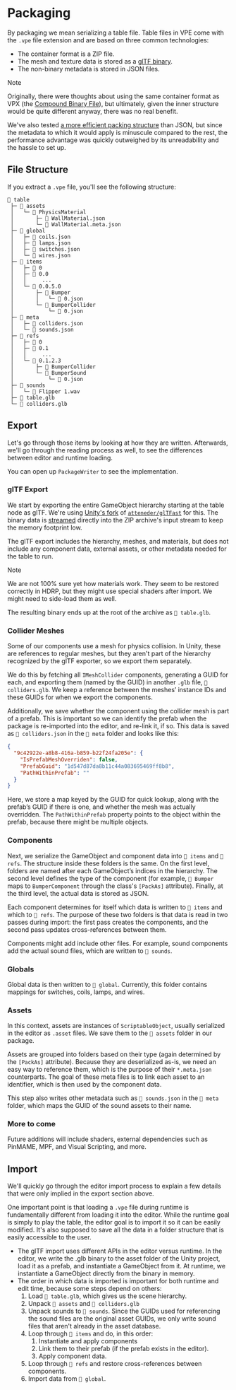 ﻿# Packaging

By packaging we mean serializing a table file. Table files in VPE come with the `.vpe` file extension and are based on three common technologies:

- The container format is a ZIP file.
- The mesh and texture data is stored as a [glTF binary](https://www.khronos.org/gltf/).
- The non-binary metadata is stored in JSON files.

> [!NOTE]  
> Originally, there were thoughts about using the same container format as VPX (the [Compound Binary File](https://learn.microsoft.com/en-us/openspecs/windows_protocols/ms-cfb/53989ce4-7b05-4f8d-829b-d08d6148375b)), but ultimately, given the inner structure would be quite different anyway, there was no real benefit.
>
> We've also tested [a more efficient packing structure](https://github.com/Cysharp/MemoryPack) than JSON, but since the metadata to which it would apply is minuscule compared to the rest, the performance advantage was quickly outweighed by its unreadability and the hassle to set up.

## File Structure

If you extract a `.vpe` file, you'll see the following structure:

```plain
📁 table
 ├─ 📁 assets
 │   └─ 📁 PhysicsMaterial
 │       ├─ 📄 WallMaterial.json
 │       └─ 📄 WallMaterial.meta.json
 ├─ 📁 global
 │   ├─ 📄 coils.json
 │   ├─ 📄 lamps.json
 │   ├─ 📄 switches.json
 │   └─ 📄 wires.json
 ├─ 📁 items
 │   ├─ 📁 0
 │   ├─ 📁 0.0
 │   │     ...
 │   └─ 📁 0.0.5.0
 │       ├─ 📁 Bumper
 │       │   └─ 📄 0.json  
 │       └─ 📁 BumperCollider
 │           └─ 📄 0.json  
 ├─ 📁 meta
 │   ├─ 📄 colliders.json
 │   └─ 📄 sounds.json
 ├─ 📁 refs
 │   ├─ 📁 0
 │   ├─ 📁 0.1
 │   │     ...
 │   └─ 📁 0.1.2.3
 │       ├─ 📁 BumperCollider
 │       └─ 📁 BumperSound
 │           └─ 📄 0.json
 ├─ 📁 sounds 
 │   └─ 📄 Flipper 1.wav
 ├─ 📄 table.glb
 └─ 📄 colliders.glb
```

## Export

Let's go through those items by looking at how they are written. Afterwards, we'll go through the reading process as well, to see the differences between editor and runtime loading.

You can open up `PackageWriter` to see the implementation.

### glTF Export

We start by exporting the entire GameObject hierarchy starting at the table node as glTF. We're using [Unity's fork](https://docs.unity3d.com/Packages/com.unity.cloud.gltfast@6.10/manual/index.html) of [`atteneder/glTFast`](https://github.com/atteneder/glTFast) for this. The binary data is [streamed](https://docs.unity3d.com/Packages/com.unity.cloud.gltfast@6.10/api/GLTFast.Export.GameObjectExport.html#GLTFast_Export_GameObjectExport_SaveToStreamAndDispose_System_IO_Stream_System_Threading_CancellationToken_) directly into the ZIP archive's input stream to keep the memory footprint low.

The glTF export includes the hierarchy, meshes, and materials, but does not include any component data, external assets, or other metadata needed for the table to run.

> [!NOTE]
> We are not 100% sure yet how materials work. They seem to be restored correctly in HDRP, but they might use special shaders after import. We might need to side-load them as well.
>
> The resulting binary ends up at the root of the archive as `📄 table.glb`.

### Collider Meshes

Some of our components use a mesh for physics collision. In Unity, these are references to regular meshes, but they aren't part of the hierarchy recognized by the glTF exporter, so we export them separately.

We do this by fetching all `IMeshCollider` components, generating a GUID for each, and exporting them (named by the GUID) in another `.glb` file, `📄 colliders.glb`. We keep a reference between the meshes’ instance IDs and these GUIDs for when we export the components.

Additionally, we save whether the component using the collider mesh is part of a prefab. This is important so we can identify the prefab when the package is re-imported into the editor, and re-link it, if so. This data is saved as `📄 colliders.json` in the `📁 meta` folder and looks like this:

```json
{
  "9c42922e-a8b8-416a-b859-b22f24fa205e": {
    "IsPrefabMeshOverriden": false,
    "PrefabGuid": "1d547d87da8b11c44a083695469ff8b8",
    "PathWithinPrefab": ""
  }
}
```

Here, we store a map keyed by the GUID for quick lookup, along with the prefab’s GUID if there is one, and whether the mesh was actually overridden. The `PathWithinPrefab` property points to the object within the prefab, because there might be multiple objects.

### Components

Next, we serialize the GameObject and component data into `📁 items` and `📁 refs`. The structure inside these folders is the same. On the first level, folders are named after each GameObject’s indices in the hierarchy. The second level defines the type of the component (for example, `📁 Bumper` maps to `BumperComponent` through the class's `[PackAs]` attribute). Finally, at the third level, the actual data is stored as JSON.

Each component determines for itself which data is written to `📁 items` and which to `📁 refs`. The purpose of these two folders is that data is read in two passes during import: the first pass creates the components, and the second pass updates cross-references between them.

Components might add include other files. For example, sound components add the actual sound files, which are written to `📁 sounds`.

### Globals

Global data is then written to `📁 global`. Currently, this folder contains mappings for switches, coils, lamps, and wires.

### Assets

In this context, assets are instances of `ScriptableObject`, usually serialized in the editor as `.asset` files. We save them to the `📁 assets` folder in our package.

Assets are grouped into folders based on their type (again determined by the `[PackAs]` attribute). Because they are deserialized as-is, we need an easy way to reference them, which is the purpose of their `*.meta.json` counterparts. The goal of these meta files is to link each asset to an identifier, which is then used by the component data.

This step also writes other metadata such as `📄 sounds.json` in the `📁 meta` folder, which maps the GUID of the sound assets to their name.

### More to come

Future additions will include shaders, external dependencies such as PinMAME, MPF, and Visual Scripting, and more.


## Import

We'll quickly go through the editor import process to explain a few details that were only implied in the export section above.

One important point is that loading a `.vpe` file during runtime is fundamentally different from loading it into the editor. While the runtime goal is simply to play the table, the editor goal is to import it so it can be easily modified. It's also supposed to save all the data in a folder structure that is easily accessible to the user.

- The glTF import uses different APIs in the editor versus runtime. In the editor, we write the .glb binary to the asset folder of the Unity project, load it as a prefab, and instantiate a GameObject from it. At runtime, we instantiate a GameObject directly from the binary in memory.
- The order in which data is imported is important for both runtime and edit time, because some steps depend on others:
	1. Load `📄 table.glb`, which gives us the scene hierarchy.
	2. Unpack `📁 assets` and `📄 colliders.glb`
	3. Unpack sounds to `📁 sounds`. Since the GUIDs used for referencing the sound files are the original asset GUIDs, we only write sound files that aren't already in the asset database.
	4. Loop through `📁 items` and do, in this order:
		1. Instantiate and apply components
		2. Link them to their prefab (if the prefab exists in the editor).
		3. Apply component data.
	5. Loop through `📁 refs` and restore cross-references between components.
	6. Import data from `📁 global`.
